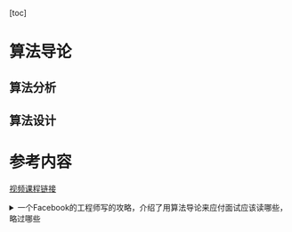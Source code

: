 [toc]
# 算法导论

## 算法分析


## 算法设计


# 参考内容

[视频课程链接](https://open.163.com/newview/movie/free?pid=M6UTT5U0I&mid=M6V2T1JGF)

<details>
      <summary>一个Facebook的工程师写的攻略，介绍了用算法导论来应付面试应该读哪些，略过哪些</summary>
      <pre><code>
Chapter 1
Interesting read, but you can skip it.
Chapter 2
2.1 Insertion Sort - To be honest you should probably know all major sorting algorithms, not just insertion sort. It's just basic knowledge and you never know when it can help.
2.2 Analysis of Algorithms - you can skip the small intro, but know the rest.
2.3 Designing algorithms - contains merge sort and its analysis as well as an overview of divide-and-conquer, very important stuff, so worth a read.
Chapter 3
All of it. You have to know big-O notation and time complexity analysis, period.
Chapter 4
4.1 Maximum subarray problem - Can kind of be worth your time. There are better solutions to this problem than divide and conquer but it's good practice and the flow of logic may help develop how you think.
4.2 Strassen's algorithm - I really love this algorithm and was astounded at how cool it was the first time I saw it, but you can skip it for the interviews. It won't come up.
4.3 Substitution method - you won't be using this method in an interview, but you should know it since it's a basic tool for finding the time complexity of a recursive algorithm.
4.4 Recurrence tree method - same as 4.3
4.5 Master method - essential knowledge. You should know it and practice with it and be able to use it in 3 seconds. This is the method you would use in an interview if analyzing a recursive algorithm that fits the form.
4.6 Proof of the master theorem - you can probably skip this, though it's good to read at least once so that you understand what you're doing with the master method.
Chapter 5
I've never read this chapter, to be honest, but what I know is that you need a basic grasp of probability in interviews because there's a good chance they may come up. That said, as long as you know basic probability concepts and practice on probability-related interview problems (there are such problems with solution explanations in Elements of Programming Interviews, the book I recommend for interview prep), you can probably skip this chapter. From a cursory glance, it's more math than algorithms.
Chapter 6
6.1, 6.2, 6.3, 6.4, 6.5 - Heaps and heapsort. Check.
Chapter 7
7.1, 7.2, 7.3 - Quicksort and its randomized version. Need-to-know concepts. I also recommend 7.4 (I was once asked in an interview to high-level-analyze a randomized algorithm), though the probability you have to deal with something like 7.4 in an interview is pretty low, I'd guess.
Chapter 8
8.1 - Lower bounds on sorting - Yes. Basic knowledge. May be asked in a Google interview (though unlikely, I know of a case it happened in before).
8.2 - Counting sort - Need-to-know in detail. It comes up in disguised forms.
8.3 - Radix sort - Yup. It's an easy algorithm anyway.
8.4 - Bucket sort - can skip.
Chapter 9
9.1 - Small section, worth a read.
9.2 - Selection in expected linear time - Very important, as it's not common knowledge like quicksort and yet it comes up often in interviews. I had to code the entire thing in an interview once.
9.3 - Selection in worst-case linear time - Can skip. Just know that it's possible in worst-case linear time, because that might help somewhat.
Chapter 10
10.1 - Stacks and queues - basic knowledge, definitely very important.
10.2 - Linked lists - same as 10.1
10.3 - Implementing pointers and objects - If you use C++ or Java, skip this. Otherwise I'm not sure.
10.4 - Representing rooted trees - Small section, worth a quick read.
Chapter 11
For hashing, I'd say the implementation isn't as important to know as, for example, linked lists, but you should definitely have an idea about it and most importantly know the (expected and worst-case) time complexities of search/insert/delete etc. Also know that practically, they're very important data structures and, also practically, the expected time complexity is what matters in the real world.
11.1 - Direct addressing - Just understand the idea.
11.2 - Hash tables - important.
11.3 - Hash functions - it's worth having an idea about them, but I wouldn't go too in-depth here. Just know a couple examples of good and bad hash functions (and why they are good/bad).
11.4 - Open addressing - Worth having an idea about, but unlikely to come up.
11.5 - Perfect hashing - skip. 
Chapter 12
12.1 - What is a binary search tree? - Yep.
12.2 - Querying a BST - Yep. All of it.
12.3 - Insertion/Deletion - Same as 12.2
12.4 - Randomly built BSTs - just know Theorem 12.4 (expected height of random BST is O(lgn)) and an idea of why it's true.
Chapter 13
This one is easy. Know what a Red-Black tree is, and what its worst-case height/insert/delete/find are. Read 13.1 and 13.2, and skip the rest. You will never be asked for RB-tree insert/delete unless the interviewer is "doing it wrong", or if the interviewer wants to see if you can re-derive the cases, in which case knowing them won't help much anyway (and I doubt this would happen anyway). Also know that RB-trees are pretty space-efficient and some C++ STL containers are built as RB-trees usually (e.g. map/set).
Chapter 14
Might be worth skimming 14.2 just to know that you can augment data structures and why it might be helpful. Otherwise do one or two simple problems on augmenting data structures and you're set here. I'd skip 14.1 and 14.3.
Chapter 15
DP! Must-know.
15.1 - Rod-cutting. Standard DP problem, must-know.
15.2 - Matrix-chain multiplication - same as 15.1, though I don't particularly like the way this section is written (it's rare for me to say that about CLRS).
15.3 - Elements of DP - worth a read so that you understand DP properly, but I'd say it's less important than knowing what DP is (via the chapter introduction) and practicing on it (via the problems in this book and in interview preparation books).
15.4 - LCS - same as 15.1
15.5 - Optimal binary search trees - I've never read this section, so I can't argue for its importance, but I did fine without it.
Chapter 16
You should definitely know what a greedy algorithm is, so read the introduction for this chapter.
16.1 - An activity selection problem - Haven't read this in detail, but I'd say check it out, if not in-depth.
16.2 - Elements of the greedy strategy - same as 16.1
16.3 - Huffman codes - I'd say read the problem and the algorithm, but that's enough. I've seen interview questions where the answer is Huffman coding (but the question will come up in a 'disguised form', so it won't be obvious.)
16.4 - Matroids and greedy methods - I've never read this section, but I've done a lot of greedy problems during interview prep and this stuff never came up, so I'd say this section is irrelevant for the interview.
16.5 - Task-scheduling problem as a matroid - Same as 16.4.
Chapter 17
Okay, you should definitely know what amortized analysis is, but I've never read it from the book and I feel it's a sufficiently simple concept that you can just Google it and check a few examples on what it is, or understand it just by reading section 17.1. So:
17.1 - Aggregate analysis - read this, it explains the important stuff.
17.2, 17.3, 17.4 - Skip.

Chapter 18
You should probably have an idea of what B-Trees (and B+ trees) are, I've heard of cases where candidates were asked about them in a general sense (high-level questions about what they are and why they're awesome). But other than that I'd skip this chapter.

Chapter 19
Fibonacci heaps - nope.

Chapter 20
van Emde Boas Trees - double, triple, and quadruple nope.

Chapter 21
Disjoint sets
Update: I originally recommended skipping this section, but on reconsideration, I've noticed that it's actually more important than I originally thought. Thus, I recommend reading sections 21.1 and 21.2, while skipping the rest.
Union-find is somewhat important and I've seen at least one problem which uses it, though that problem could also be solved using DFS and connected components. That said, I also believe that it's not strictly necessary because one can probably, for interview purposes, come up with a similar enough structure easily to solve a problem which requires union-find, without knowing the material in this chapter. However, I believe it's worth a read so that if a problem comes up whose intended solution is a union-find data structure, you don't spend time in an interview coming up with it, and rather know from before, which can be a good advantage. Still, I'd probably rank it as less important than most of the other material in this list, and even less than other material that's not even in CLRS (like tries, for example).

Okay, now graph algorithms. First read the introduction. Now, there's a lot to know here, so hang on.

Chapter 22
22.1 - Representations of graphs - Yes.
22.2 - BFS - Yes. After you do that, solve this problem: ACM-ICPC Live Archive - Kermit the Frog. The whole "state-space search using BFS" thing is an important concept that might be used to solve several interview problems.
22.3 - DFS - Yes.
22.4 - Topological sort - Yes.
22.5 - Strongly connected components - much less likely to come up than the above 4, but still possible, so: Yes.

Chapter 23
Minimum spanning trees - probably the least important graph algorithm, other than max flow (I mean for interview purposes, of course). I'd still say you should read it because it's such a well-known problem, but definitely give priority to the other things.
23.1 - Growing a MST - sort of, yes.
23.2 - Prim and Kruskal's algorithms - sort of, yes.

Chapter 24
Shortest path algorithms are important, though maybe less so than BFS/DFS.
Read the introduction. You should, in general, read all introductions anyway, but this one's important (and long), so it warranted a special note.
24.1 Bellman-Ford - Know the algorithm and its proof of correctness.
24.2 Shortest paths in DAGs - definitely worth knowing, may come up, even more so than Bellman-Ford I'd say.
24.3 Dijkstra's algorithm - Yes. Of course. I've seen this come up multiple times (with slight variations), and I've even seen A* come up.
24.4 Difference constraints and shortest paths - Skip.

Chapter 25
Read the intro as well.
25.1 - Matrix multiplication -I'd say skip. It might be possible for this to come up (very very slim chance that it does though), but the chances are so low in my view that it's probably not worth it. If you have some extra time, though, give it a read.
25.2 - Floyd-Warshall - Yep, worth knowing the algorithm and its time complexity and when it works (which is for all weighted graphs, except ones with negative weight cycles). Its code is something like 5 lines so there's no reason not to know it. The analysis might be a bit overkill though.
25.3 - Johnson's algorithm - Skip.

Chapter 26
Maximum flow - I've never heard of this coming up in an interview and I can't imagine why it would, so skip.

Chapters 27+
Most of this stuff is never going to come up, so it's easier for me to tell you what to actually read than what not to read, so here are a few selected topics from the Selected Topics in the book:

Chapter 31
Most of what you should learn from this chapter you can learn from practicing on interview problems from Elements of Programming Interviews (and your time is better spent doing that), so I'd say skip it all except Euclid's algorithm for the GCD, under section 31.2.

Chapter 32
32.1 - Naive method - just read it quickly.
32.2 - Rabin-Karp - I'd say you should know this, the rolling hash concept is very important and can be useful in many string- or search-related interview problems.

Appendices
A - Summations
Know the important summations for time complexity analysis.

C - Counting and Probability
Give C.4 a read if you don't know the material, Bernoulli trials may come up in problems (not explicitly, but you might use them, specifically for time analysis of questions that involve probability/coin flips).
      </code></pre>
</details>
